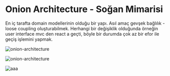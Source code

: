 # Onion Architecture - Soğan Mimarisi

En iç tarafta domain modellerinin olduğu bir yapı. Asıl amaç gevşek bağlılık - loose coupling oluşturabilmek.  Herhangi bir değişiklik olduğunda örneğin user interface mvc den react a geçti, böyle bir durumda çok az bir efor ile geçiş işlemini yapmak.

![onion-architecture](https://user-images.githubusercontent.com/34105261/146688417-d3fda850-cf27-40e5-8211-770e71629158.png)

![onion-architecture](https://user-images.githubusercontent.com/34105261/146688418-0a0ed3f5-fef0-428d-8338-5d03c0a5cd8e.png)

![aaa](https://user-images.githubusercontent.com/34105261/146688421-f0d541d9-9f9d-4c23-8923-098c397e92cb.png)
